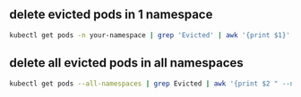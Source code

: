 ## delete evicted pods in 1 namespace
```sh
kubectl get pods -n your-namespace | grep 'Evicted' | awk '{print $1}' | xargs kubectl delete pod -n your-namesapce
```

## delete all evicted pods in all namespaces
```sh
kubectl get pods --all-namespaces | grep Evicted | awk '{print $2 " --namespace=" $1}' | xargs kubectl delete pod
```


